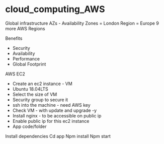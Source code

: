 # cloud_computing_AWS

Global infrastructure 
AZs - Availability Zones = London 
Region = Europe
9 more AWS Regions 

Benefits
- Security 
- Availability
- Performance
- Global Footprint

AWS EC2
- Create an ec2 instance - VM
- Ubuntu 18.04LTS
- Select the size of VM 
- Security group to secure it
- ssh into the machine - need AWS key
- Check VM - with update and upgrade -y
- Install nginx - to be accessible on public ip
- Enable public ip for this ec2 instance
- App code/folder

Install dependencies 
Cd app
Npm install
Npm start

